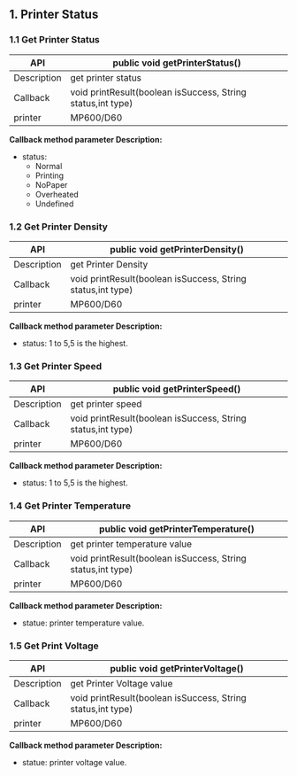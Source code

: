## 1. Printer Status

### 1.1 Get Printer Status
| API           | public void getPrinterStatus()                                               |
| --------      | --------------------------------------------------------------------         |
| Description   | get printer status                                                           |
| Callback      | void printResult(boolean isSuccess, String status,int type)                  | 
| printer       | MP600/D60                                                                    |

**Callback method parameter Description:** 
- status: 
   - Normal
   - Printing
   - NoPaper
   - Overheated
   - Undefined

### 1.2 Get Printer Density
| API           | public void  getPrinterDensity()                                               |
| --------      | --------------------------------------------------------------------           |
| Description   | get Printer Density                                                            |
| Callback      | void printResult(boolean isSuccess, String status,int type)                    | 
| printer       | MP600/D60                                                                      |

**Callback method parameter Description:** 
- status: 1 to 5,5 is the highest. 

### 1.3 Get Printer Speed
| API           | public void  getPrinterSpeed()                                               |
| --------      | --------------------------------------------------------------------         |
| Description   | get printer speed                                                            |
| Callback      | void printResult(boolean isSuccess, String status,int type)                  | 
| printer       | MP600/D60                                                                    |

**Callback method parameter Description:** 
- status: 1 to 5,5 is the highest.

### 1.4 Get Printer Temperature
| API           | public void  getPrinterTemperature()                                         |
| --------      | --------------------------------------------------------------------         |
| Description   | get printer temperature value                                                |
| Callback      | void printResult(boolean isSuccess, String status,int type)                  | 
| printer       | MP600/D60                                                                    |

**Callback method parameter Description:** 
- statue: printer temperature value.

### 1.5 Get Print Voltage
| API           | public void  getPrinterVoltage()                                         |
| --------      | --------------------------------------------------------------------     |
| Description   | get Printer Voltage value                                                |
| Callback      | void printResult(boolean isSuccess, String status,int type)              | 
| printer       | MP600/D60                                                                |

**Callback method parameter Description:**                                                              
- statue: printer voltage value.
